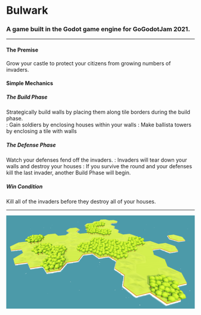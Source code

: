 # Bulwark
### A game built in the Godot game engine for GoGodotJam 2021. 

----------

#### The Premise

Grow your castle to protect your citizens from growing numbers of invaders.

#### Simple Mechanics

##### The Build Phase

Strategically build walls by placing them along tile borders during the build phase.  
: Gain soldiers by enclosing houses within your walls
: Make ballista towers by enclosing a tile with walls

 ##### The Defense Phase

Watch your defenses fend off the invaders.
: Invaders will tear down your walls and destroy your houses
: If you survive the round and your defenses kill the last invader, another Build Phase will begin.

##### Win Condition

Kill all of the invaders before they destroy all of your houses.

----------

![Islands are starting to form](https://github.com/toddgibson/Bulwark/blob/master/Screenshots/FirstIsland.png?raw=true)
